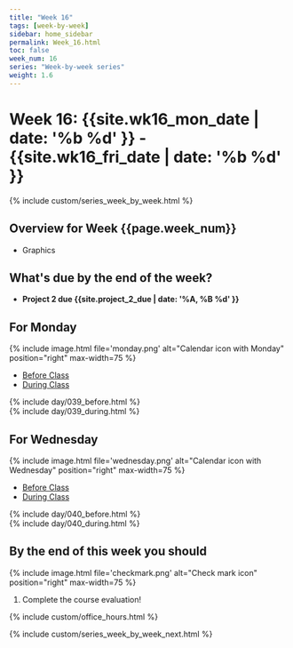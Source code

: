 ```yaml
---
title: "Week 16"
tags: [week-by-week]
sidebar: home_sidebar
permalink: Week_16.html
toc: false
week_num: 16
series: "Week-by-week series"
weight: 1.6
---
```


# Week 16: {{site.wk16_mon_date | date: '%b %d' }} - {{site.wk16_fri_date | date: '%b %d' }}

{% include custom/series_week_by_week.html %}

## Overview for Week {{page.week_num}}

* Graphics

## What's due by the end of the week?

* **Project 2 due {{site.project_2_due  | date: '%A, %B %d'  }}**

## For Monday

{% include image.html file='monday.png' alt="Calendar icon with Monday" position="right" max-width=75 %}

<ul id="MondayTabs" class="nav nav-tabs">
    <li class="active"><a href="#MonBefore" data-toggle="tab">Before Class</a></li>
    <li><a href="#MonDuring" data-toggle="tab">During Class</a></li>
</ul>
<div class="tab-content">
    <div role="tabpanel" class="tab-pane active" id="MonBefore">
        {% include day/039_before.html %}
    </div>
    <div role="tabpanel" class="tab-pane" id="MonDuring">
        {% include day/039_during.html %}
    </div>
</div>

## For Wednesday

{% include image.html file='wednesday.png' alt="Calendar icon with Wednesday" position="right" max-width=75 %}

<ul id="WednesdayTabs" class="nav nav-tabs">
    <li class="active"><a href="#WedBefore" data-toggle="tab">Before Class</a></li>
    <li><a href="#WedDuring" data-toggle="tab">During Class</a></li>
</ul>
<div class="tab-content">
    <div role="tabpanel" class="tab-pane active" id="WedBefore">
        {% include day/040_before.html %}
    </div>
    <div role="tabpanel" class="tab-pane" id="WedDuring">
        {% include day/040_during.html %}
    </div>
</div>

## By the end of this week you should

{% include image.html file='checkmark.png' alt="Check mark icon" position="right" max-width=75 %}

1. Complete the course evaluation!

{% include custom/office_hours.html %}

{% include custom/series_week_by_week_next.html %}